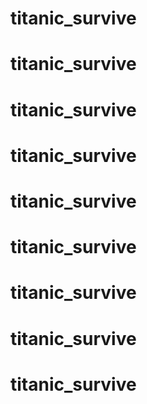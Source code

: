 # titanic_survive
# titanic_survive
# titanic_survive
# titanic_survive
# titanic_survive
# titanic_survive
# titanic_survive
# titanic_survive
# titanic_survive
